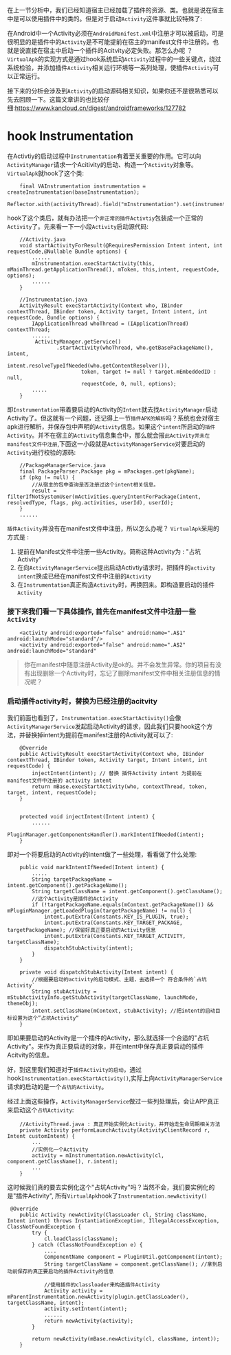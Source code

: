 
在上一节分析中，我们已经知道宿主已经加载了插件的资源、类。也就是说在宿主中是可以使用插件中的类的。但是对于启动`Activity`这件事就比较特殊了: 

在Android中一个Activity必须在`AndroidManifest.xml`中注册才可以被启动，可是很明显的是插件中的`Activity`是不可能提前在宿主的manifest文件中注册的。也就是说直接在宿主中启动一个插件的Acitvity必定失败。那怎么办呢 ？ `VirtualApk`的实现方式是通过hook系统启动`Activity`过程中的一些关键点，绕过系统检验，并添加插件`Activity`相关运行环境等一系列处理，使插件`Activity`可以正常运行。

接下来的分析会涉及到`Activity`的启动源码相关知识，如果你还不是很熟悉可以先去回顾一下。这篇文章讲的也比较仔细:https://www.kancloud.cn/digest/androidframeworks/127782

# hook Instrumentation

在Activtiy的启动过程中`Instrumentation`有着至关重要的作用。它可以向`ActivityManager`请求一个Acitivity的启动、构造一个`Activity`对象等。`VirtualApk`就hook了这个类:

```
    final VAInstrumentation instrumentation = createInstrumentation(baseInstrumentation);
    Reflector.with(activityThread).field("mInstrumentation").set(instrumentation);
```

hook了这个类后，就有办法把一个`非正常的插件Activtiy`包装成一个正常的`Activity`了。先来看一下一小段`Activity`启动源代码:

```
    //Activity.java
    void startActivityForResult(@RequiresPermission Intent intent, int requestCode,@Nullable Bundle options) {
        ......
        mInstrumentation.execStartActivity(this, mMainThread.getApplicationThread(), mToken, this,intent, requestCode, options);
        ......
    }

    //Instrumentation.java
    ActivityResult execStartActivity(Context who, IBinder contextThread, IBinder token, Activity target, Intent intent, int requestCode, Bundle options) {
        IApplicationThread whoThread = (IApplicationThread) contextThread;
        ......
         ActivityManager.getService()
                .startActivity(whoThread, who.getBasePackageName(), intent,
                        intent.resolveTypeIfNeeded(who.getContentResolver()),
                        token, target != null ? target.mEmbeddedID : null,
                        requestCode, 0, null, options);
        .....
    }
```

即`Instrumentation`带着要启动的Activity的`Intent`就去找`ActivityManager`启动Activity了。但这就有一个问题，还记得上一节`插件APK的解析`吗？系统也会对宿主apk进行解析，并保存包中声明的`Activity`信息。如果这个`intent`所启动的`插件Activity`。并不在宿主的`Activity`信息集合中，那么就会报`此Activity并未在manifest文件中注册`,下面这一小段就是`ActivityManagerService`对要启动的`Activity`进行校验的源码:

```
    //PackageManagerService.java
    final PackageParser.Package pkg = mPackages.get(pkgName);
    if (pkg != null) {
        //从宿主的包中查询是否注册过这个intent相关信息。
        result = filterIfNotSystemUser(mActivities.queryIntentForPackage(intent, resolvedType, flags, pkg.activities, userId), userId);
    }
    ......
```

`插件Activity`并没有在manifest文件中注册，所以怎么办呢？ `VirtualApk`采用的方式是 : 

1. 提前在Manifest文件中注册一些Activity。简称这种Activity为 : "占坑 Activity"
2. 在向`ActivityManagerService`提出启动Activtiy请求时，把插件的`activity intent`换成已经在manifest文件中注册的`Activity`
3. 在`Instrumentation`真正构造`Activity`时，再换回来。即构造要启动的插件`Activity`

### 接下来我们看一下具体操作, 首先在manifest文件中注册一些`Activity`

```
    <activity android:exported="false" android:name=".A$1" android:launchMode="standard"/>
    <activity android:exported="false" android:name=".A$2" android:launchMode="standard"
```

>你在manifest中随意注册Activity是ok的。并不会发生异常。你的项目有没有出现删除一个Activity时，忘记了删除manifest文件中相关注册信息的情况呢？

### 启动插件activity时，替换为已经注册的acitvity

我们前面也看到了，`Instrumentation.execStartActivity()`会像`ActivityManagerService`发起启动Activity的请求，因此我们只要hook这个方法，并替换掉intent为提前在manifest注册的Activity就可以了:

```
    @Override
    public ActivityResult execStartActivity(Context who, IBinder contextThread, IBinder token, Activity target, Intent intent, int requestCode) {
        injectIntent(intent); // 替换 插件Activity intent 为提前在manifest文件中注册的 activity intent
        return mBase.execStartActivity(who, contextThread, token, target, intent, requestCode);
    }

    
    protected void injectIntent(Intent intent) {
        ......
       PluginManager.getComponentsHandler().markIntentIfNeeded(intent);
    }
```

即对一个将要启动的Activity的intent做了一些处理，看看做了什么处理:

```
    public void markIntentIfNeeded(Intent intent) {
        .....
        String targetPackageName = intent.getComponent().getPackageName();
        String targetClassName = intent.getComponent().getClassName();
        //这个Activity是插件的Activity
        if (!targetPackageName.equals(mContext.getPackageName()) && mPluginManager.getLoadedPlugin(targetPackageName) != null) {
            intent.putExtra(Constants.KEY_IS_PLUGIN, true);
            intent.putExtra(Constants.KEY_TARGET_PACKAGE, targetPackageName); //保留好真正要启动的Activity信息
            intent.putExtra(Constants.KEY_TARGET_ACTIVITY, targetClassName);
            dispatchStubActivity(intent);
        }
    }

    private void dispatchStubActivity(Intent intent) {
        //根据要启动的activity的启动模式、主题，去选择一个 符合条件的`占坑Activity`
        String stubActivity = mStubActivityInfo.getStubActivity(targetClassName, launchMode, themeObj);
        intent.setClassName(mContext, stubActivity); //把intent的启动目标设置为这个”占坑Activity“
    }
```

即如果要启动的Activity是一个插件的Activity，那么就选择一个合适的"占坑Activity"。来作为真正要启动的对象，并在intent中保存真正要启动的插件Acitvity的信息。

好，到这里我们知道对于`插件Activity的启动`，通过hook`Instrumentation.execStartActivity()`,实际上向`ActivityManagerService`请求的启动的是一个`占坑的Activity`。

经过上面这些操作，`ActivityManagerService`做过一些列处理后，会让APP真正来启动这个`占坑Activity`:

```
    //ActivityThread.java : 真正开始实例化Activity，并开始走生命周期相关方法
    private Activity performLaunchActivity(ActivityClientRecord r, Intent customIntent) {
        ...
        //实例化一个Activity
        activity = mInstrumentation.newActivity(cl, component.getClassName(), r.intent);
        ...
    }
```

这时候我们真的要去实例化这个"占坑Activity"吗？当然不会，我们要实例化的是"插件Activity", 所有`VirtualApk`hook了`Instrumentation.newActivity()`

```
 @Override
    public Activity newActivity(ClassLoader cl, String className, Intent intent) throws InstantiationException, IllegalAccessException, ClassNotFoundException {
        try {
            cl.loadClass(className);
        } catch (ClassNotFoundException e) {
            ....
            ComponentName component = PluginUtil.getComponent(intent);
            String targetClassName = component.getClassName(); //拿到启动前保存的真正要启动的插件Activity的信息
            
            //使用插件的classloader来构造插件Activity
            Activity activity = mParentInstrumentation.newActivity(plugin.getClassLoader(), targetClassName, intent);
            activity.setIntent(intent);
            ......
            return newActivity(activity);
        }

        return newActivity(mBase.newActivity(cl, className, intent));
    }
```









